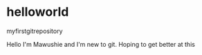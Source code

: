 # helloworld
myfirstgitrepository

Hello I'm Mawushie and I'm new to git. Hoping to get better at this
